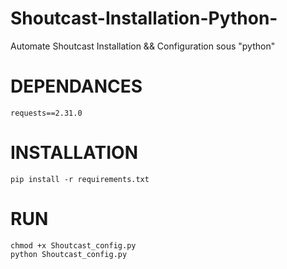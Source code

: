 # Shoutcast-Installation-Python-
Automate Shoutcast Installation &amp;&amp; Configuration sous "python"

# DEPENDANCES 

    requests==2.31.0

# INSTALLATION

    pip install -r requirements.txt

# RUN 

    chmod +x Shoutcast_config.py
    python Shoutcast_config.py
